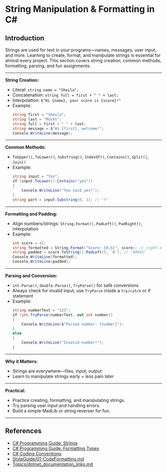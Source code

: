 # String Manipulation & Formatting in C#

## Introduction

Strings are used for text in your programs—names, messages, user input, and more. Learning to create, format, and manipulate strings is essential for almost every project. This section covers string creation, common methods, formatting, parsing, and fun assignments.

---

**String Creation:**
- Literal: `string name = "Sheila";`
- Concatenation: `string full = first + " " + last;`
- Interpolation: `$"Hi {name}, your score is {score}!"`
- Example:
  ```csharp
  string first = "Sheila";
  string last = "Rocks";
  string full = first + " " + last;
  string message = $"Hi {first}, welcome!";
  Console.WriteLine(message);
  ```

---

**Common Methods:**
- `ToUpper()`, `ToLower()`, `Substring()`, `IndexOf()`, `Contains()`, `Split()`, `Join()`
- Example:
  ```csharp
  string input = "Yes";
  if (input.ToLower().Contains("yes"))
  {
      Console.WriteLine("You said yes!");
  }
  string part = input.Substring(0, 1); // "Y"
  ```

---

**Formatting and Padding:**
- Align numbers/strings: `String.Format()`, `PadLeft()`, `PadRight()`, interpolation
- Example:
  ```csharp
  int score = 42;
  string formatted = String.Format("Score: {0,5}", score); // right-align
  string padded = score.ToString().PadLeft(5, '0'); // "00042"
  Console.WriteLine(formatted);
  Console.WriteLine(padded);
  ```

---

**Parsing and Conversion:**
- `int.Parse()`, `double.Parse()`, `TryParse()` for safe conversions
- Always check for invalid input, use `TryParse` inside a `try/catch` or if statement
- Example:
  ```csharp
  string numberText = "123";
  if (int.TryParse(numberText, out int number))
  {
      Console.WriteLine($"Parsed number: {number}");
  }
  else
  {
      Console.WriteLine("Invalid number!");
  }
  ```

---

**Why it Matters:**
- Strings are everywhere—files, input, output
- Learn to manipulate strings early = less pain later

---

**Practical:**
- Practice creating, formatting, and manipulating strings.
- Try parsing user input and handling errors.
- Build a simple MadLib or string reverser for fun.

---

## References
- [C# Programming Guide: Strings](https://learn.microsoft.com/en-us/dotnet/csharp/programming-guide/strings/)
- [C# Programming Guide: Formatting Types](https://learn.microsoft.com/en-us/dotnet/standard/base-types/formatting-types)
- [C# Coding Conventions](https://learn.microsoft.com/en-us/dotnet/csharp/programming-guide/inside-a-program/coding-conventions)
- [StyleGuide/01-CodeFormatting.md](../StyleGuide/01-CodeFormatting.md)
- [Topics/dotnet_documentation_links.md](dotnet_documentation_links.md)


